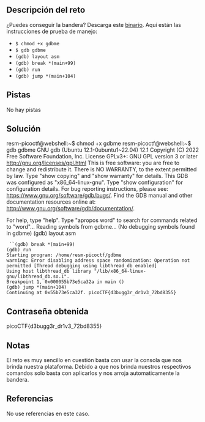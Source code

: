 ## Descripción del reto
¿Puedes conseguir la bandera?
Descarga este [binario](https://artifacts.picoctf.net/c/86/gdbme).
Aquí están las instrucciones de prueba de manejo:
- `$ chmod +x gdbme`
- `$ gdb gdbme`
- `(gdb) layout asm`
- `(gdb) break *(main+99)`
- `(gdb) run`
- `(gdb) jump *(main+104)`
## Pistas 
No hay pistas 

## Solución
resm-picoctf@webshell:~$  chmod +x gdbme
resm-picoctf@webshell:~$ gdb gdbme
GNU gdb (Ubuntu 12.1-0ubuntu1~22.04) 12.1
Copyright (C) 2022 Free Software Foundation, Inc.
License GPLv3+: GNU GPL version 3 or later <http://gnu.org/licenses/gpl.html>
This is free software: you are free to change and redistribute it.
There is NO WARRANTY, to the extent permitted by law.
Type "show copying" and "show warranty" for details.
This GDB was configured as "x86_64-linux-gnu".
Type "show configuration" for configuration details.
For bug reporting instructions, please see:
<https://www.gnu.org/software/gdb/bugs/>.
Find the GDB manual and other documentation resources online at:
    <http://www.gnu.org/software/gdb/documentation/>.

For help, type "help".
Type "apropos word" to search for commands related to "word"...
Reading symbols from gdbme...
(No debugging symbols found in gdbme)
(gdb) layout asm

`
``(gdb) break *(main+99)`  
`(gdb) run`  
`Starting program: /home/resm-picoctf/gdbme`  
`warning: Error disabling address space randomization: Operation not permitted [Thread debugging using libthread_db enabled]`  
`Using host libthread_db library "/lib/x86_64-linux-gnu/libthread_db.so.1".`  
`Breakpoint 1, 0x000055b73e5ca32a in main ()`  
`(gdb) jump *(main+104)`  
`Continuing at 0x55b73e5ca32f. picoCTF{d3bugg3r_dr1v3_72bd8355}`

## Contraseña obtenida
picoCTF{d3bugg3r_dr1v3_72bd8355}
## Notas 
El reto es muy sencillo en cuestión basta con usar la consola que nos brinda nuestra plataforma. Debido a que nos brinda nuestros respectivos comandos solo basta con aplicarlos y nos arroja automaticamente la bandera.
## Referencias 
No use referencias en este caso.